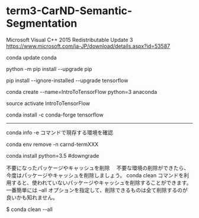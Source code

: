 # term3-CarND-Semantic-Segmentation

Microsoft Visual C++ 2015 Redistributable Update 3
https://www.microsoft.com/ja-JP/download/details.aspx?id=53587

conda update conda

python -m pip install --upgrade pip

pip install --ignore-installed --upgrade tensorflow 

conda create --name=IntroToTensorFlow python=3 anaconda

source activate IntroToTensorFlow

conda install -c conda-forge tensorflow
********************
conda info -e コマンドで現存する環境を確認

conda env remove -n carnd-termXXX

conda install python=3.5  #downgrade

不要になったパッケージやキャッシュを削除
　不要な環境の削除ができたら、今度はパッケージやキャッシュを削除しましょう。 conda clean コマンドを利用すると、使われていないパッケージやキャッシュを削除することができます。 一番簡単には –all オプションを指定して、削除できるものは全て削除するのが良いかも知れません。

$ conda clean --all
